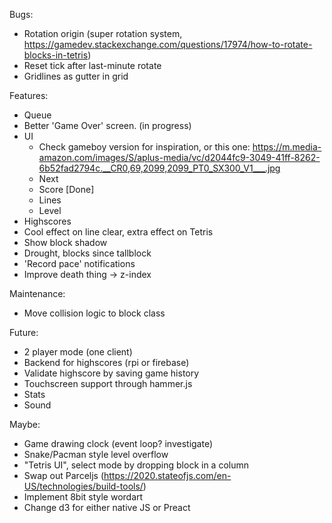 Bugs:
- Rotation origin (super rotation system, https://gamedev.stackexchange.com/questions/17974/how-to-rotate-blocks-in-tetris)
- Reset tick after last-minute rotate
- Gridlines as gutter in grid

Features:
- Queue
- Better 'Game Over' screen. (in progress)
- UI 
  - Check gameboy version for inspiration, or this one: https://m.media-amazon.com/images/S/aplus-media/vc/d2044fc9-3049-41ff-8262-6b52fad2794c.__CR0,69,2099,2099_PT0_SX300_V1___.jpg
  - Next
  - Score [Done]
  - Lines
  - Level
- Highscores
- Cool effect on line clear, extra effect on Tetris
- Show block shadow
- Drought, blocks since tallblock
- 'Record pace' notifications
- Improve death thing -> z-index

Maintenance:
- Move collision logic to block class

Future:
- 2 player mode (one client)
- Backend for highscores (rpi or firebase)
- Validate highscore by saving game history
- Touchscreen support through hammer.js
- Stats
- Sound

Maybe:
- Game drawing clock (event loop? investigate)
- Snake/Pacman style level overflow
- "Tetris UI", select mode by dropping block in a column
- Swap out Parceljs (https://2020.stateofjs.com/en-US/technologies/build-tools/)
- Implement 8bit style wordart
- Change d3 for either native JS or Preact
